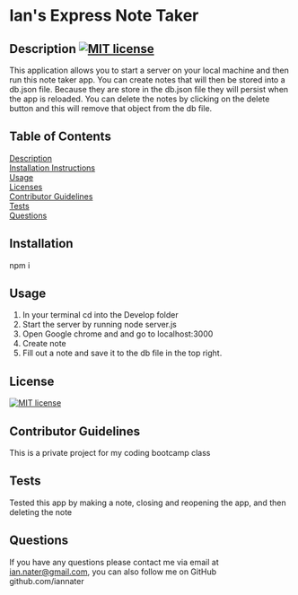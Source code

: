 
  # Ian's Express Note Taker

  ## Description [![MIT license](https://img.shields.io/badge/License-MIT-blue.svg)](https://lbesson.mit-license.org/)
  This application allows you to start a server on your local machine and then run this note taker app. You can create notes that will then be stored into a db.json file. Because they are store in the db.json file they will persist when the app is reloaded. You can delete the notes by clicking on the delete button and this will remove that object from the db file. 

  ## Table of Contents
  [Description](#description)<br>
  [Installation Instructions](#installation)<br>
  [Usage](#usage)<br>
  [Licenses](#license)<br>
  [Contributor Guidelines](#contributor-guidelines)<br>
  [Tests](#tests)<br>
  [Questions](#questions)<br>

  ## Installation
  npm i

  ## Usage
  1. In your terminal cd into the Develop folder
  2. Start the server by running node server.js
  3. Open Google chrome and and go to localhost:3000
  4. Create note
  5. Fill out a note and save it to the db file in the top right.
  

  ## License
  [![MIT license](https://img.shields.io/badge/License-MIT-blue.svg)](https://lbesson.mit-license.org/)

  ## Contributor Guidelines
  This is a private project for my coding bootcamp class

  ## Tests 
  Tested this app by making a note, closing and reopening the app, and then deleting the note

  ## Questions
   If you have any questions please contact me via email at ian.nater@gmail.com, you can also follow me on GitHub github.com/iannater

